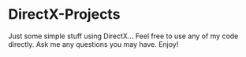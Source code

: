 # DirectX-Projects
Just some simple stuff using DirectX... Feel free to use any of my code directly. Ask me any questions you may have. Enjoy!
